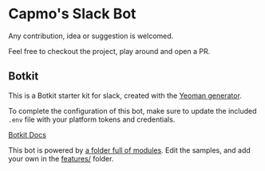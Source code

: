 # Capmo's Slack Bot

Any contribution, idea or suggestion is welcomed.

Feel free to checkout the project, play around and open a PR.

## Botkit

This is a Botkit starter kit for slack, created with the [Yeoman generator](https://github.com/howdyai/botkit/tree/master/packages/generator-botkit#readme).

To complete the configuration of this bot, make sure to update the included `.env` file with your platform tokens and credentials.

[Botkit Docs](https://github.com/howdyai/botkit/blob/main/packages/docs/index.md)

This bot is powered by [a folder full of modules](https://github.com/howdyai/botkit/blob/main/packages/docs/core.md#organize-your-bot-code).
Edit the samples, and add your own in the [features/](features/) folder.
